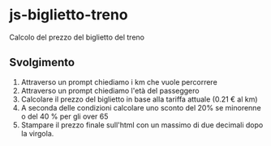 js-biglietto-treno
===
Calcolo del prezzo del biglietto del treno
## Svolgimento
1. Attraverso un prompt chiediamo i km che vuole percorrere
2. Attraverso un prompt chiediamo l'età del passeggero
3. Calcolare il prezzo del biglietto in base alla tariffa attuale (0.21 € al km)
4. A seconda delle condizioni calcolare uno sconto del 20% se minorenne o del 40 % per gli over 65
5. Stampare il prezzo finale sull'html con un massimo di due decimali dopo la virgola.